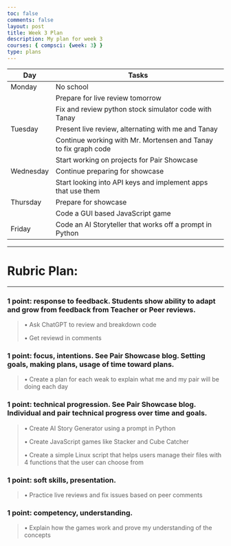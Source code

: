 ```yaml
---
toc: false
comments: false
layout: post
title: Week 3 Plan
description: My plan for week 3
courses: { compsci: {week: 3} }
type: plans
---
```


| Day | Tasks |
| -------- | -------- |
| Monday | No school  |
| | Prepare for live review tomorrow
| | Fix and review python stock simulator code with Tanay
|Tuesday | Present live review, alternating with me and Tanay | 
| | Continue working with Mr. Mortensen and Tanay to fix graph code
| | Start working on projects for Pair Showcase
 Wednesday | Continue preparing for showcase|
 | | Start looking into API keys and implement apps that use them
| Thursday | Prepare for showcase |
| | Code a GUI based JavaScript game
| Friday | Code an AI Storyteller that works off a prompt in Python |

---

# Rubric Plan:

---

### 1 point: response to feedback. Students show ability to adapt and grow from feedback from Teacher or Peer reviews.  
> • Ask ChatGPT to review and breakdown code
>
> • Get reviewd in comments


### 1 point: focus, intentions.   See Pair Showcase blog.  Setting goals, making plans, usage of time toward plans.
> • Create a plan for each weak to explain what me and my pair will be doing each day

### 1 point: technical progression.  See Pair Showcase blog.   Individual and pair technical progress over time and goals.
> • Create AI Story Generator using a prompt in Python
>
> • Create JavaScript games like Stacker and Cube Catcher
>
> • Create a simple Linux script that helps users manage their files with 4 functions that the user can choose from

### 1 point: soft skills, presentation.
> • Practice live reviews and fix issues based on peer comments

### 1 point: competency, understanding.
> • Explain how the games work and prove my understanding of the concepts
